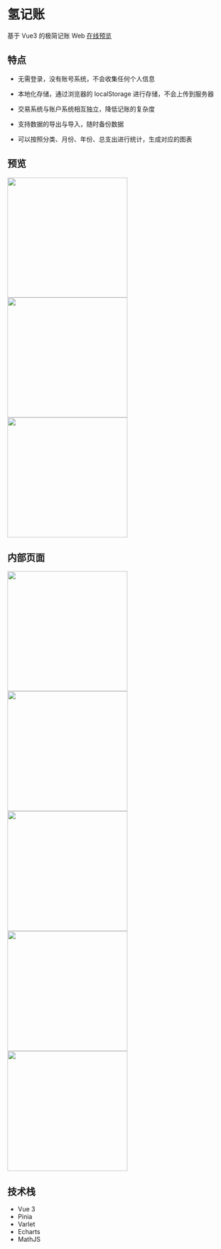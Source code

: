 # 氢记账

基于 Vue3 的极简记账 Web [在线预览](https://account.zhichao.org)

## 特点

- 无需登录，没有账号系统，不会收集任何个人信息

- 本地化存储，通过浏览器的 localStorage 进行存储，不会上传到服务器

- 交易系统与账户系统相互独立，降低记账的复杂度

- 支持数据的导出与导入，随时备份数据

- 可以按照分类、月份、年份、总支出进行统计，生成对应的图表

## 预览

<img src="https://minio.zhichao.org/images/hydrogen-account-home.webp" width="270"/><img src="https://minio.zhichao.org/images/hydrogen-account-show.webp" width="270"/><img src="https://minio.zhichao.org/images/hydrogen-account-my.webp" width="270"/>

## 内部页面

<img src="https://minio.zhichao.org/images/hydrogen-account-calc.webp" width="270"/><img src="https://minio.zhichao.org/images/hydrogen-account-list.webp" width="270"/><img src="https://minio.zhichao.org/images/hydrogen-account-category.webp" width="270"/><img src="https://minio.zhichao.org/images/hydrogen-account-categoryChart.webp" width="270"/><img src="https://minio.zhichao.org/images/hydrogen-account-timeChart.webp" width="270"/>

## 技术栈

- Vue 3
- Pinia
- Varlet
- Echarts
- MathJS
